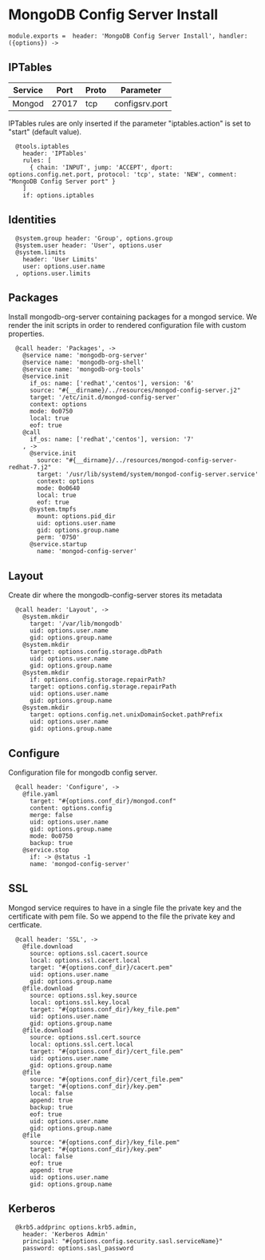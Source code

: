 
# MongoDB Config Server Install

    module.exports =  header: 'MongoDB Config Server Install', handler: ({options}) ->

## IPTables

| Service       | Port  | Proto | Parameter       |
|---------------|-------|-------|-----------------|
| Mongod        | 27017 |  tcp  |  configsrv.port |

IPTables rules are only inserted if the parameter "iptables.action" is set to
"start" (default value).

      @tools.iptables
        header: 'IPTables'
        rules: [
          { chain: 'INPUT', jump: 'ACCEPT', dport: options.config.net.port, protocol: 'tcp', state: 'NEW', comment: "MongoDB Config Server port" }
        ]
        if: options.iptables

## Identities

      @system.group header: 'Group', options.group
      @system.user header: 'User', options.user
      @system.limits
        header: 'User Limits'
        user: options.user.name
      , options.user.limits

## Packages

Install mongodb-org-server containing packages for a mongod service. We render the init scripts
in order to rendered configuration file with custom properties.

      @call header: 'Packages', ->
        @service name: 'mongodb-org-server'
        @service name: 'mongodb-org-shell'
        @service name: 'mongodb-org-tools'
        @service.init
          if_os: name: ['redhat','centos'], version: '6'
          source: "#{__dirname}/../resources/mongod-config-server.j2"
          target: '/etc/init.d/mongod-config-server'
          context: options
          mode: 0o0750
          local: true
          eof: true
        @call
          if_os: name: ['redhat','centos'], version: '7'
        , ->
          @service.init
            source: "#{__dirname}/../resources/mongod-config-server-redhat-7.j2"
            target: '/usr/lib/systemd/system/mongod-config-server.service'
            context: options
            mode: 0o0640
            local: true
            eof: true
          @system.tmpfs
            mount: options.pid_dir
            uid: options.user.name
            gid: options.group.name
            perm: '0750'
          @service.startup
            name: 'mongod-config-server'


## Layout

Create dir where the mongodb-config-server stores its metadata

      @call header: 'Layout', ->
        @system.mkdir
          target: '/var/lib/mongodb'
          uid: options.user.name
          gid: options.group.name
        @system.mkdir
          target: options.config.storage.dbPath
          uid: options.user.name
          gid: options.group.name
        @system.mkdir
          if: options.config.storage.repairPath?
          target: options.config.storage.repairPath
          uid: options.user.name
          gid: options.group.name
        @system.mkdir
          target: options.config.net.unixDomainSocket.pathPrefix
          uid: options.user.name
          gid: options.group.name

## Configure

Configuration file for mongodb config server.

      @call header: 'Configure', ->
        @file.yaml
          target: "#{options.conf_dir}/mongod.conf"
          content: options.config
          merge: false
          uid: options.user.name
          gid: options.group.name
          mode: 0o0750
          backup: true
        @service.stop
          if: -> @status -1
          name: 'mongod-config-server'

## SSL

Mongod service requires to have in a single file the private key and the certificate
with pem file. So we append to the file the private key and certficate.

      @call header: 'SSL', ->
        @file.download
          source: options.ssl.cacert.source
          local: options.ssl.cacert.local
          target: "#{options.conf_dir}/cacert.pem"
          uid: options.user.name
          gid: options.group.name
        @file.download
          source: options.ssl.key.source
          local: options.ssl.key.local
          target: "#{options.conf_dir}/key_file.pem"
          uid: options.user.name
          gid: options.group.name
        @file.download
          source: options.ssl.cert.source
          local: options.ssl.cert.local
          target: "#{options.conf_dir}/cert_file.pem"
          uid: options.user.name
          gid: options.group.name
        @file
          source: "#{options.conf_dir}/cert_file.pem"
          target: "#{options.conf_dir}/key.pem"
          local: false
          append: true
          backup: true
          eof: true
          uid: options.user.name
          gid: options.group.name
        @file
          source: "#{options.conf_dir}/key_file.pem"
          target: "#{options.conf_dir}/key.pem"
          local: false
          eof: true
          append: true
          uid: options.user.name
          gid: options.group.name

## Kerberos

      @krb5.addprinc options.krb5.admin,
        header: 'Kerberos Admin'
        principal: "#{options.config.security.sasl.serviceName}"
        password: options.sasl_password
